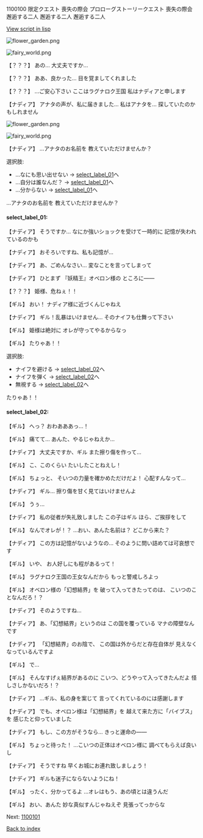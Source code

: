 1100100 限定クエスト  喪失の際会 プロローグストーリークエスト 喪失の際会 邂逅する二人 邂逅する二人 邂逅する二人

[View script in lisp](../scripts/1100100.txt)

![flower_garden.png](../images/backgrounds/flower_garden.png)

![fairy_world.png](../images/backgrounds/fairy_world.png)

【？？？】
あの…
大丈夫ですか…

【？？？】
ああ、良かった…
目を覚ましてくれました

【？？？】
…ご安心下さい
ここはラグナロク王国
私はナディアと申します

【ナディア】
アナタの声が、私に届きました…
私はアナタを…
探していたのかもしれません

![flower_garden.png](../images/backgrounds/flower_garden.png)

![fairy_world.png](../images/backgrounds/fairy_world.png)

【ナディア】
…アナタのお名前を
教えていただけませんか？

選択肢:
- …なにも思い出せない → [select_label_01](#select_label_01)へ
- …自分は誰なんだ？ → [select_label_01](#select_label_01)へ
- …分からない → [select_label_01](#select_label_01)へ

…アナタのお名前を
教えていただけませんか？

#### select_label_01:

【ナディア】
そうですか…
なにか強いショックを受けて一時的に
記憶が失われているのかも

【ナディア】
おそろいですね、私も記憶が…

【ナディア】
あ、ごめんなさい…
変なことを言ってしまって

【ナディア】
ひとまず
『妖精王』オベロン様の
ところに――

【？？？】
姫様、危ねぇ！！

【ギル】
おい！ 
ナディア様に近づくんじゃねえ

【ナディア】
ギル！乱暴はいけません…
そのナイフも仕舞って下さい

【ギル】
姫様は絶対に
オレが守ってやるからなっ

【ギル】
たりゃあ！！

選択肢:
- ナイフを避ける → [select_label_02](#select_label_02)へ
- ナイフを弾く → [select_label_02](#select_label_02)へ
- 無視する → [select_label_02](#select_label_02)へ

たりゃあ！！

#### select_label_02:

【ギル】
へっ？
おわあああっ…！

【ギル】
痛てて…
あんた、やるじゃねえか…

【ナディア】
大丈夫ですか、ギル
また擦り傷を作って…

【ギル】
こ、このくらい
たいしたことねえし！

【ギル】
ちょっと、
そいつの力量を確かめただけだよ！
心配すんなって…

【ナディア】
ギル…
擦り傷を甘く見てはいけませんよ

【ギル】
うぅ…

【ナディア】
私の従者が失礼致しました
この子はギル
ほら、ご挨拶をして

【ギル】
なんでオレが！？
…おい、あんた名前は？
どこから来た？

【ナディア】
この方は記憶がないようなの…
そのように問い詰めては可哀想です

【ギル】
いや、
お人好しにも程があるって！

【ギル】
ラグナロク王国の王女なんだから
もっと警戒しろよっ

【ギル】
オベロン様の「幻想結界」を
破って入ってきたってのは、
こいつのことなんだろ！？

【ナディア】
そのようですね…

【ナディア】
あ、「幻想結界」というのは
この国を覆っている
マナの障壁なんです

【ナディア】
「幻想結界」のお陰で、
この国は外からだと存在自体が
見えなくなっているんですよ

【ギル】
で…

【ギル】
そんなすげぇ結界があるのに
こいつ、どうやって入ってきたんだよ
怪しさしかないだろ！？

【ナディア】
…ギル、私の身を案じて
言ってくれているのには感謝します

【ナディア】
でも、オベロン様は「幻想結界」を
越えて来た方に「バイブス」を
感じたと仰っていました

【ナディア】
もし、この方がそうなら…
きっと運命の――

【ギル】
ちょっと待った！
…こいつの正体はオベロン様に
調べてもらえば良いし

【ナディア】
そうですね
早くお城にお連れ致しましょう！

【ナディア】
ギルも迷子にならないようにね！

【ギル】
ったく、分かってるよ
…オレはもう、あの頃とは違うんだ

【ギル】
おい、あんた
妙な真似すんじゃねえぞ
見張ってっからな


Next: [1100101](1100101.md)

[Back to index](index.md)
